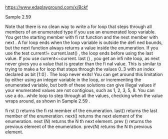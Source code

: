 https://www.edaplayground.com/x/Bckf

Sample 2.59

Note that there is no clean way to write a for loop that steps through all members
of an enumerated type if you use an enumerated loop variable. You get the starting
member with fi rst function and the next member with next . A for loop ends when
the loop variable is outside the defi ned bounds, but the next function always returns
a value inside the enumeration. If you use the test current!= current.last() ,
the loop ends before using the last value. If you use current<=current. last () , you
get an infi nite loop, as next never gives you a value that is greater than the fi nal
value. This is similar to trying to make a for loop that steps through the values 0..3
with an index declared as bit [1:0] . The loop never exits! You can get around this
limitation by either using an integer variable in the loop, or incrementing the
enumerated variable, but both of these solutions can give illegal values if your
enumerated values are not contigious, such as 1, 2, 3, 5, 8.
You can use a do…while loop to step through all the values, checking when the
value wraps around, as shown in Sample 2.59 .


fi rst () returns the fi rst member of the enumeration.
last() returns the last member of the enumeration.
next() returns the next element of the enumeration.
next (N) returns the N th next element.
prev () returns the previous element of the enumeration.
prev(N) returns the N th previous element.